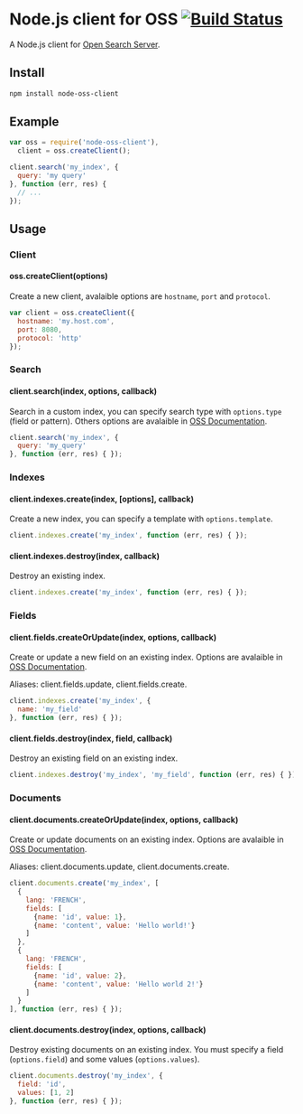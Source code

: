# Node.js client for OSS [![Build Status](https://travis-ci.org/lemonde/node-oss-client.png?branch=master)](https://travis-ci.org/lemonde/node-oss-client)

A Node.js client for [Open Search Server](http://www.open-search-server.com/).

## Install

```sh
npm install node-oss-client
```

## Example

```js
var oss = require('node-oss-client'),
  client = oss.createClient();

client.search('my_index', {
  query: 'my query'
}, function (err, res) {
  // ...
});
```

## Usage

### Client

#### oss.createClient(options)

Create a new client, avalaible options are `hostname`, `port` and `protocol`.

```js
var client = oss.createClient({
  hostname: 'my.host.com',
  port: 8080,
  protocol: 'http'
});
```

### Search

#### client.search(index, options, callback)

Search in a custom index, you can specify search type with `options.type` (field or pattern). Others options are avalaible in [OSS Documentation](https://github.com/jaeksoft/opensearchserver/wiki/Search-field).

```js
client.search('my_index', {
  query: 'my_query'
}, function (err, res) { });
```

### Indexes

#### client.indexes.create(index, [options], callback)

Create a new index, you can specify a template with `options.template`.

```js
client.indexes.create('my_index', function (err, res) { });
```

#### client.indexes.destroy(index, callback)

Destroy an existing index.

```js
client.indexes.create('my_index', function (err, res) { });
```

### Fields

#### client.fields.createOrUpdate(index, options, callback)

Create or update a new field on an existing index. Options are avalaible in [OSS Documentation](https://github.com/jaeksoft/opensearchserver/wiki/Field-create-update).

Aliases: client.fields.update, client.fields.create.

```js
client.indexes.create('my_index', {
  name: 'my_field'
}, function (err, res) { });
```

#### client.fields.destroy(index, field, callback)

Destroy an existing field on an existing index.

```js
client.indexes.destroy('my_index', 'my_field', function (err, res) { });
```

### Documents

#### client.documents.createOrUpdate(index, options, callback)

Create or update documents on an existing index. Options are avalaible in [OSS Documentation](https://github.com/jaeksoft/opensearchserver/wiki/Document-put-JSON).

Aliases: client.documents.update, client.documents.create.

```js
client.documents.create('my_index', [
  {
    lang: 'FRENCH',
    fields: [
      {name: 'id', value: 1},
      {name: 'content', value: 'Hello world!'}
    ]
  },
  {
    lang: 'FRENCH',
    fields: [
      {name: 'id', value: 2},
      {name: 'content', value: 'Hello world 2!'}
    ]
  }
], function (err, res) { });
```

#### client.documents.destroy(index, options, callback)

Destroy existing documents on an existing index. You must specify a field (`options.field`) and some values (`options.values`).

```js
client.documents.destroy('my_index', {
  field: 'id',
  values: [1, 2]
}, function (err, res) { });
```
